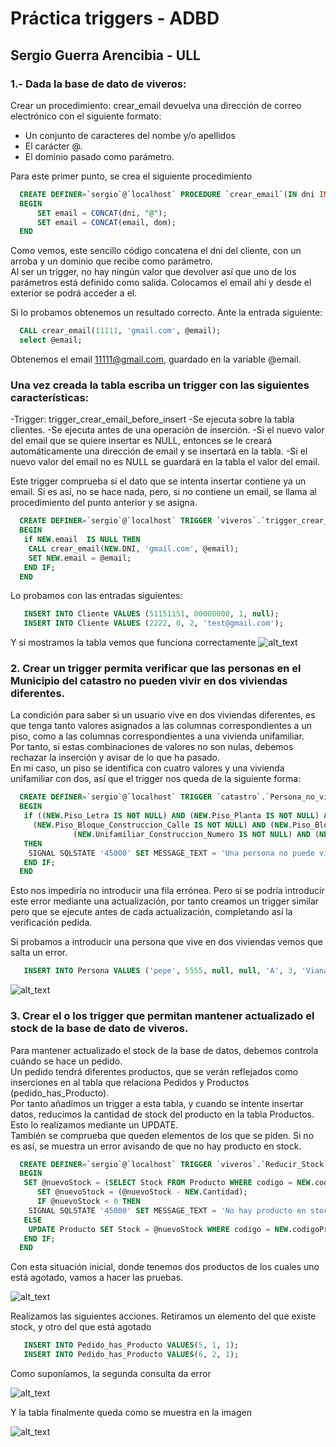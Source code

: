 # Práctica triggers - ADBD
## Sergio Guerra Arencibia - ULL  

### 1.- Dada la base de dato de viveros:
 Crear un procedimiento: crear_email devuelva una dirección de correo electrónico con el siguiente formato:
  - Un conjunto de caracteres del nombe y/o apellidos
  - El carácter @.
  - El dominio pasado como parámetro.
  
Para este primer punto, se crea el siguiente procedimiento 

```sql
  CREATE DEFINER=`sergio`@`localhost` PROCEDURE `crear_email`(IN dni INT,IN dom VARCHAR(15), OUT email VARCHAR(50))
  BEGIN
      SET email = CONCAT(dni, "@");
      SET email = CONCAT(email, dom);
  END
```  
  
Como vemos, este sencillo código concatena el dni del cliente, con un arroba y un dominio que recibe como parámetro.  
Al ser un trigger, no hay ningún valor que devolver así que uno de los parámetros está definido como salida. Colocamos el
email ahí y desde el exterior se podrá acceder a el.  

Si lo probamos obtenemos un resultado correcto. Ante la entrada siguiente:  
```sql
  CALL crear_email(11111, 'gmail.com', @email);
  select @email;
```  
Obtenemos el email 11111@gmail.com, guardado en la variable @email.

### Una vez creada la tabla escriba un trigger con las siguientes características:
  -Trigger: trigger_crear_email_before_insert
  -Se ejecuta sobre la tabla clientes.
  -Se ejecuta antes de una operación de inserción.
  -Si el nuevo valor del email que se quiere insertar es NULL, entonces se le creará automáticamente una dirección de email y se insertará en la tabla.
  -Si el nuevo valor del email no es NULL se guardará en la tabla el valor del email.  
    
Este trigger comprueba si el dato que se intenta insertar contiene ya un email. Si es así, no se hace nada, pero, si no contiene un email, se llama al 
procedimiento del punto anterior y se asigna.    

```sql
  CREATE DEFINER=`sergio`@`localhost` TRIGGER `viveros`.`trigger_crear_email_before_insert` BEFORE INSERT ON `Cliente` FOR EACH ROW
  BEGIN
   if NEW.email  IS NULL THEN
    CALL crear_email(NEW.DNI, 'gmail.com', @email);
    SET NEW.email = @email;
   END IF;
  END
```    
  
Lo probamos con las entradas siguientes:  
```sql  
   INSERT INTO Cliente VALUES (51151151, 00000000, 1, null);
   INSERT INTO Cliente VALUES (2222, 0, 2, 'test@gmail.com');
```

Y si mostramos la tabla vemos que funciona correctamente
![alt_text]()  

### 2. Crear un trigger permita verificar que las personas en el Municipio del catastro no pueden vivir en dos viviendas diferentes.

La condición para saber si un usuario vive en dos viviendas diferentes, es que tenga tanto valores asignados a las columnas correspondientes a un piso,
como a las columnas correspondientes a una vivienda unifamiliar.  
Por tanto, si estas combinaciones de valores no son nulas, debemos rechazar la inserción y avisar de lo que ha pasado.  
En mi caso, un piso se identifica con cuatro valores y una vivienda unifamiliar con dos, así que el trigger nos queda de la siguiente forma:   

```sql  
  CREATE DEFINER=`sergio`@`localhost` TRIGGER `catastro`.`Persona_no_vive_en_dos_lugares` BEFORE INSERT ON `Persona` FOR EACH ROW
  BEGIN
   if ((NEW.Piso_Letra IS NOT NULL) AND (NEW.Piso_Planta IS NOT NULL) AND 
     (NEW.Piso_Bloque_Construccion_Calle IS NOT NULL) AND (NEW.Piso_Bloque_Construccion_Numero IS NOT NULL) AND
              (NEW.Unifamiliar_Construccion_Numero IS NOT NULL) AND (NEW.Unifamiliar_Construccion_Calle IS NOT NULL))
   THEN
    SIGNAL SQLSTATE '45000' SET MESSAGE_TEXT = 'Una persona no puede vivir en dos viviendas';
   END IF;
  END
```  
Esto nos impediría no introducir una fila errónea. Pero sí se podría introducir este error mediante una actualización, por tanto creamos un trigger similar pero que se ejecute antes de cada actualización, completando así la verificación pedida.   

Si probamos a introducir una persona que vive en dos viviendas vemos que salta un error.  

```sql
   INSERT INTO Persona VALUES ('pepe', 5555, null, null, 'A', 3, 'Viana', 0, 0, 'Anchieta', null);
```
![alt_text]()  

### 3. Crear el o los trigger que permitan mantener actualizado el stock de la base de dato de viveros.

Para mantener actualizado el stock de la base de datos, debemos controla cuándo se hace un pedido.  
Un pedido tendrá diferentes productos, que se verán reflejados como inserciones en al tabla que relaciona Pedidos y Productos (pedido_has_Producto).  
Por tanto añadimos un trigger a esta tabla, y cuando se intente insertar datos, reducimos la cantidad de stock del producto en la tabla Productos. Esto lo 
realizamos mediante un UPDATE.  
También se comprueba que queden elementos de los que se piden. Si no es así, se muestra un error avisando de que no hay producto en stock.

```sql
  CREATE DEFINER=`sergio`@`localhost` TRIGGER `viveros`.`Reducir_Stock` BEFORE INSERT ON `Pedido_has_Producto` FOR EACH ROW
  BEGIN
   SET @nuevoStock = (SELECT Stock FROM Producto WHERE codigo = NEW.codigoProducto);
      SET @nuevoStock = (@nuevoStock - NEW.Cantidad);
      IF @nuevoStock < 0 THEN
    SIGNAL SQLSTATE '45000' SET MESSAGE_TEXT = 'No hay producto en stock para realizar el pedido';
   ELSE 
    UPDATE Producto SET Stock = @nuevoStock WHERE codigo = NEW.codigoProducto;
   END IF;
  END
```
Con esta situación inicial, donde tenemos dos productos de los cuales uno está agotado, vamos a hacer las pruebas.  

![alt_text]()  

Realizamos las siguientes acciones. Retiramos un elemento del que existe stock, y otro del que está agotado  

```sql
   INSERT INTO Pedido_has_Producto VALUES(5, 1, 1);
   INSERT INTO Pedido_has_Producto VALUES(6, 2, 1);
```
Como suponíamos, la segunda consulta da error  

![alt_text]()

Y la tabla finalmente queda como se muestra en la imagen

![alt_text]()




